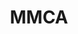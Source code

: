 ---
order: 7
title: 'MMCA'
productionPeriod: '2015'
fontStyle: [
  {ko: '국립현대미술관 Light', en: 'MMCA Light', ps: 'MMCAL'},
  {ko: '국립현대미술관 Medium', en: 'MMCA Medium', ps: 'MMCAM'},
  {ko: '국립현대미술관 Bold', en: 'MMCA Bold', ps: 'MMCAB'},
]
format: ['ttf / otf', 'OEM Font(National Museum of Modern and Contemporary Art(MMCA))']
spec: ['Hangul 2,350', 'Latin 95', 'Symbols 985']
link: 'https://www.mmca.go.kr/about/miLogo.do'
images: [
  './images/mmca/mmca_01.jpg', 
  './images/mmca/mmca_02.jpg', 
  './images/mmca/mmca_03.jpg',
  './images/mmca/mmca_04.jpg',
  './images/mmca/mmca_05.jpg',
  './images/mmca/mmca_06.jpg',
  ]
---